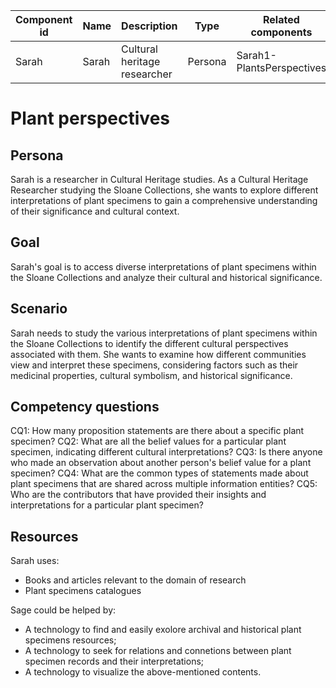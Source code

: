 | Component id | Name | Description                                         | Type    | Related components |   |
|--------------|------|-----------------------------------------------------|---------|--------------------|---|
| Sarah         | Sarah | Cultural heritage researcher | Persona | Sarah1-PlantsPerspectives  |   |



# Plant perspectives

## Persona
Sarah is a researcher in Cultural Heritage studies. As a Cultural Heritage Researcher studying the Sloane Collections, she wants to explore different interpretations of plant specimens to gain a comprehensive understanding of their significance and cultural context.

## Goal

Sarah's goal is to access diverse interpretations of plant specimens within the Sloane Collections and analyze their cultural and historical significance. 

## Scenario

Sarah needs to study the various interpretations of plant specimens within the Sloane Collections to identify the different cultural perspectives associated with them. She wants to examine how different communities view and interpret these specimens, considering factors such as their medicinal properties, cultural symbolism, and historical significance.

## Competency questions

CQ1: How many proposition statements are there about a specific plant specimen?
CQ2: What are all the belief values for a particular plant specimen, indicating different cultural interpretations?
CQ3: Is there anyone who made an observation about another person's belief value for a plant specimen?
CQ4: What are the common types of statements made about plant specimens that are shared across multiple information entities?
CQ5: Who are the contributors that have provided their insights and interpretations for a particular plant specimen?

## Resources

Sarah uses:

- Books and articles relevant to the domain of research
- Plant specimens catalogues

Sage could be helped by:
- A technology to find and easily exolore archival and historical plant specimens resources;
- A technology to seek for relations and connetions between plant specimen records and their interpretations;
- A technology to visualize the above-mentioned contents.


